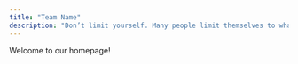 ```yaml
---
title: "Team Name"
description: "Don’t limit yourself. Many people limit themselves to what they think they can do. You can go as far as your mind lets you. What you believe, remember, you can achieve."
---
```


Welcome to our homepage!
